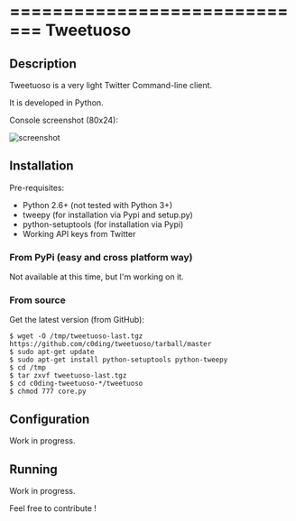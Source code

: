=============================
Tweetuoso
=============================

## Description

Tweetuoso is a very light Twitter Command-line client.

It is developed in Python.

Console screenshot (80x24):

![screenshot](https://raw.github.com/c0ding/tweetuoso/master/tweetuoso/screenshot.png)

## Installation

Pre-requisites:

* Python 2.6+ (not tested with Python 3+)
* tweepy (for installation via Pypi and setup.py)
* python-setuptools (for installation via Pypi)
* Working API keys from Twitter

### From PyPi (easy and cross platform way)

Not available at this time, but I'm working on it.

### From source

Get the latest version (from GitHub):
 
    $ wget -O /tmp/tweetuoso-last.tgz https://github.com/c0ding/tweetuoso/tarball/master
    $ sudo apt-get update
    $ sudo apt-get install python-setuptools python-tweepy
    $ cd /tmp
	$ tar zxvf tweetuoso-last.tgz
	$ cd c0ding-tweetuoso-*/tweetuoso
	$ chmod 777 core.py

## Configuration

Work in progress.

## Running

Work in progress.


Feel free to contribute !
